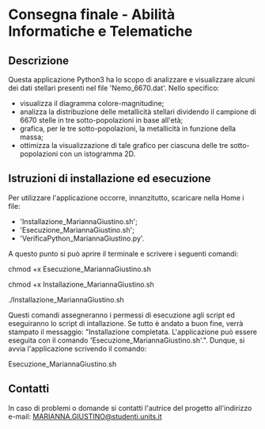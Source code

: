 # Consegna finale - Abilità Informatiche e Telematiche

## Descrizione

Questa applicazione Python3 ha lo scopo di analizzare e visualizzare alcuni dei dati stellari presenti nel file 'Nemo_6670.dat'. Nello specifico:
 - visualizza il diagramma colore-magnitudine;
 - analizza la distribuzione delle metallicità    stellari dividendo il campione di 6670 stelle in tre sotto-popolazioni in base all'età;
 - grafica, per le tre sotto-popolazioni, la metallicità in funzione della massa;
 - ottimizza la visualizzazione di tale grafico per ciascuna delle tre sotto-popolazioni con un istogramma 2D.

## Istruzioni di installazione ed esecuzione

Per utilizzare l'applicazione occorre, innanzitutto, scaricare nella Home i file:
- 'Installazione_MariannaGiustino.sh';
- 'Esecuzione_MariannaGiustino.sh';
- 'VerificaPython_MariannaGiustino.py'.

A questo punto si può aprire il terminale e scrivere i seguenti comandi:

chmod +x Esecuzione_MariannaGiustino.sh

chmod +x Installazione_MariannaGiustino.sh

./Installazione_MariannaGiustino.sh

Questi comandi assegneranno i permessi di esecuzione agli script ed eseguiranno lo script di intallazione. Se tutto è andato a buon fine, verrà stampato il messaggio: "Installazione completata. L'applicazione può essere eseguita con il comando 'Esecuzione_MariannaGiustino.sh'.". Dunque, si avvia l'applicazione scrivendo il comando:

Esecuzione_MariannaGiustino.sh

## Contatti

In caso di problemi o domande si contatti l'autrice del progetto all'indirizzo e-mail: MARIANNA.GIUSTINO@studenti.units.it
